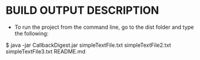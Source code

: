 BUILD OUTPUT DESCRIPTION
========================
* To run the project from the command line, go to the dist folder and
type the following:

$ java -jar CallbackDigest.jar simpleTextFile.txt simpleTextFile2.txt simpleTextFile3.txt README.md
